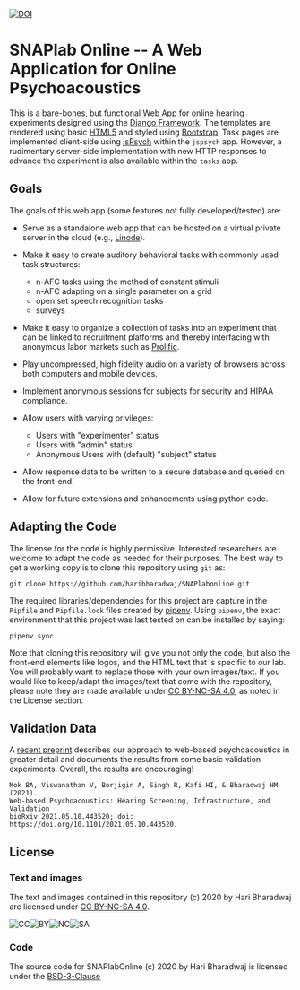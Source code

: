 [![DOI](https://zenodo.org/badge/267509217.svg)](https://zenodo.org/badge/latestdoi/267509217)

# SNAPlab Online -- A Web Application for Online Psychoacoustics


This is a bare-bones, but functional Web App for online
hearing experiments designed using the [Django Framework](https://www.djangoproject.com).
The templates are rendered using basic [HTML5](https://en.wikipedia.org/wiki/HTML5) and
styled using [Bootstrap](https://getbootstrap.com/).
Task pages are implemented client-side using [jsPsych](https://www.jspsych.org)
within the ```jspsych``` app.
However, a rudimentary server-side implementation 
with new HTTP responses to advance the experiment
is also available within the ```tasks``` app.


## Goals

The goals of this web app (some features not fully developed/tested) are:

-	Serve as a standalone web app that can be hosted
	on a virtual private server in the cloud (e.g., [Linode](https://www.linode.com)).

- 	Make it easy to create auditory behavioral tasks
	with commonly used task structures:

	* n-AFC tasks using the method of constant stimuli
	* n-AFC adapting on a single parameter on a grid
	* open set speech recognition tasks
	* surveys

-	Make it easy to organize a collection of tasks into an experiment
	that can be linked to recruitment platforms and thereby interfacing
	with anonymous labor markets such as [Prolific](https://www.prolific.co).

-	Play uncompressed, high fidelity audio on a variety of browsers
	across both computers and mobile devices.

-	Implement anonymous sessions for subjects for security
	and HIPAA compliance.

-	Allow users with varying privileges:

	- Users with "experimenter" status
	- Users with "admin" status
	- Anonymous Users with (default) "subject" status

-	Allow response data to be written to a secure database
	and queried on the front-end.

-	Allow for future extensions and enhancements using python code.


## Adapting the Code
The license for the code is highly permissive.
Interested researchers are welcome to adapt the code as needed for their purposes.
The best way to get a working copy is to clone this repository using ```git``` as:

```
git clone https://github.com/haribharadwaj/SNAPlabonline.git
```

The required libraries/dependencies for this project
are capture in the ```Pipfile``` and ```Pipfile.lock``` files
created by [pipenv](https://github.com/pypa/pipenv).
Using ```pipenv```, the exact environment
that this project was last tested on
can be installed by saying:

```
pipenv sync
``` 

Note that cloning this repository will give you not only the code,
but also the front-end elements like logos,
and the HTML text that is specific to our lab.
You will probably want to replace those with your own images/text.
If you would like to keep/adapt the images/text that come with the repository,
please note they are made available under [CC BY-NC-SA 4.0](https://creativecommons.org/licenses/by-nc-sa/4.0/),
as noted in the License section.


## Validation Data
A [recent preprint](https://www.biorxiv.org/content/10.1101/2021.05.10.443520v1) describes 
our approach to web-based psychoacoustics in greater detail
and documents the results from some basic validation experiments.
Overall, the results are encouraging!

```
Mok BA, Viswanathan V, Borjigin A, Singh R, Kafi HI, & Bharadwaj HM (2021).
Web-based Psychoacoustics: Hearing Screening, Infrastructure, and Validation
bioRxiv 2021.05.10.443520; doi: https://doi.org/10.1101/2021.05.10.443520.
```


## License
### Text and images
The text and images contained in this repository (c) 2020 by Hari Bharadwaj are licensed under [CC BY-NC-SA 4.0](https://creativecommons.org/licenses/by-nc-sa/4.0/).

![CC](https://mirrors.creativecommons.org/presskit/icons/cc.svg)![BY](https://mirrors.creativecommons.org/presskit/icons/by.svg)![NC](https://mirrors.creativecommons.org/presskit/icons/nc.svg)![SA](https://mirrors.creativecommons.org/presskit/icons/sa.svg)

### Code
The source code for SNAPlabOnline (c) 2020 by Hari Bharadwaj is licensed under the [BSD-3-Clause](https://opensource.org/licenses/BSD-3-Clause)

